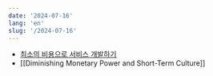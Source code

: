 ```yaml
---
date: '2024-07-16'
lang: 'en'
slug: '/2024-07-16'
---
```


- [최소의 비용으로 서비스 개발하기](https://brunch.co.kr/@odradeck/56)
- [[Diminishing Monetary Power and Short-Term Culture]]
